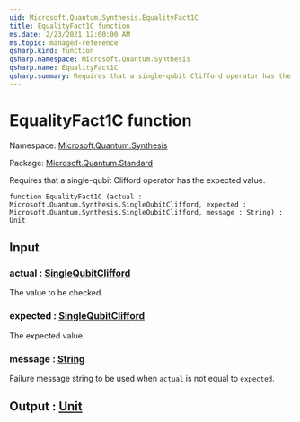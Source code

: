 ```yaml
---
uid: Microsoft.Quantum.Synthesis.EqualityFact1C
title: EqualityFact1C function
ms.date: 2/23/2021 12:00:00 AM
ms.topic: managed-reference
qsharp.kind: function
qsharp.namespace: Microsoft.Quantum.Synthesis
qsharp.name: EqualityFact1C
qsharp.summary: Requires that a single-qubit Clifford operator has the expected value.
---
```


# EqualityFact1C function

Namespace: [Microsoft.Quantum.Synthesis](xref:Microsoft.Quantum.Synthesis)

Package: [Microsoft.Quantum.Standard](https://nuget.org/packages/Microsoft.Quantum.Standard)


Requires that a single-qubit Clifford operator has the expected value.

```qsharp
function EqualityFact1C (actual : Microsoft.Quantum.Synthesis.SingleQubitClifford, expected : Microsoft.Quantum.Synthesis.SingleQubitClifford, message : String) : Unit
```


## Input

### actual : [SingleQubitClifford](xref:Microsoft.Quantum.Synthesis.SingleQubitClifford)

The value to be checked.


### expected : [SingleQubitClifford](xref:Microsoft.Quantum.Synthesis.SingleQubitClifford)

The expected value.


### message : [String](xref:microsoft.quantum.lang-ref.string)

Failure message string to be used when `actual` is not equal to `expected`.



## Output : [Unit](xref:microsoft.quantum.lang-ref.unit)

